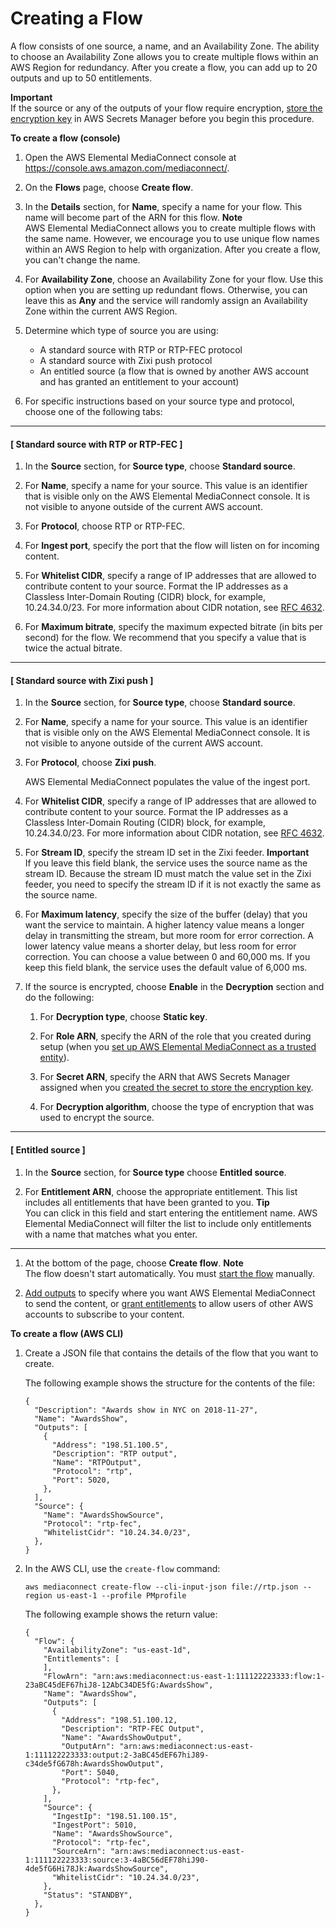 # Creating a Flow<a name="flows-create"></a>

A flow consists of one source, a name, and an Availability Zone\. The ability to choose an Availability Zone allows you to create multiple flows within an AWS Region for redundancy\. After you create a flow, you can add up to 20 outputs and up to 50 entitlements\.

**Important**  
If the source or any of the outputs of your flow require encryption, [store the encryption key](key-management.md#key-management-store-encryption-keys) in AWS Secrets Manager before you begin this procedure\. 

**To create a flow \(console\)**

1. Open the AWS Elemental MediaConnect console at [https://console\.aws\.amazon\.com/mediaconnect/](https://console.aws.amazon.com/mediaconnect/)\.

1. On the **Flows** page, choose **Create flow**\.

1. In the **Details** section, for **Name**, specify a name for your flow\. This name will become part of the ARN for this flow\.
**Note**  
AWS Elemental MediaConnect allows you to create multiple flows with the same name\. However, we encourage you to use unique flow names within an AWS Region to help with organization\. After you create a flow, you can't change the name\.

1. For **Availability Zone**, choose an Availability Zone for your flow\. Use this option when you are setting up redundant flows\. Otherwise, you can leave this as **Any** and the service will randomly assign an Availability Zone within the current AWS Region\.

1. Determine which type of source you are using:
   + A standard source with RTP or RTP\-FEC protocol
   + A standard source with Zixi push protocol
   + An entitled source \(a flow that is owned by another AWS account and has granted an entitlement to your account\)

1. For specific instructions based on your source type and protocol, choose one of the following tabs:

------
#### [ Standard source with RTP or RTP\-FEC ]

   1. In the **Source** section, for **Source type**, choose **Standard source**\.

   1. For **Name**, specify a name for your source\. This value is an identifier that is visible only on the AWS Elemental MediaConnect console\. It is not visible to anyone outside of the current AWS account\.

   1. For **Protocol**, choose RTP or RTP\-FEC\. 

   1. For **Ingest port**, specify the port that the flow will listen on for incoming content\.

   1. For **Whitelist CIDR**, specify a range of IP addresses that are allowed to contribute content to your source\. Format the IP addresses as a Classless Inter\-Domain Routing \(CIDR\) block, for example, 10\.24\.34\.0/23\. For more information about CIDR notation, see [RFC 4632](https://tools.ietf.org/html/rfc4632)\.

   1. For **Maximum bitrate**, specify the maximum expected bitrate \(in bits per second\) for the flow\. We recommend that you specify a value that is twice the actual bitrate\.

------
#### [ Standard source with Zixi push ]

   1. In the **Source** section, for **Source type**, choose **Standard source**\.

   1. For **Name**, specify a name for your source\. This value is an identifier that is visible only on the AWS Elemental MediaConnect console\. It is not visible to anyone outside of the current AWS account\.

   1. For **Protocol**, choose **Zixi push**\. 

      AWS Elemental MediaConnect populates the value of the ingest port\.

   1. For **Whitelist CIDR**, specify a range of IP addresses that are allowed to contribute content to your source\. Format the IP addresses as a Classless Inter\-Domain Routing \(CIDR\) block, for example, 10\.24\.34\.0/23\. For more information about CIDR notation, see [RFC 4632](https://tools.ietf.org/html/rfc4632)\.

   1. For **Stream ID**, specify the stream ID set in the Zixi feeder\.
**Important**  
If you leave this field blank, the service uses the source name as the stream ID\. Because the stream ID must match the value set in the Zixi feeder, you need to specify the stream ID if it is not exactly the same as the source name\.

   1. For **Maximum latency**, specify the size of the buffer \(delay\) that you want the service to maintain\. A higher latency value means a longer delay in transmitting the stream, but more room for error correction\. A lower latency value means a shorter delay, but less room for error correction\. You can choose a value between 0 and 60,000 ms\. If you keep this field blank, the service uses the default value of 6,000 ms\. 

   1. If the source is encrypted, choose **Enable** in the **Decryption** section and do the following:

      1. For **Decryption type**, choose **Static key**\.

      1. For **Role ARN**, specify the ARN of the role that you created during setup \(when you [set up AWS Elemental MediaConnect as a trusted entity](setting-up-mediaconnect-trusted-entity.md)\)\.

      1. For **Secret ARN**, specify the ARN that AWS Secrets Manager assigned when you [created the secret to store the encryption key](key-management.md#key-management-store-encryption-keys)\.

      1. For **Decryption algorithm**, choose the type of encryption that was used to encrypt the source\.

------
#### [ Entitled source ]

   1. In the **Source** section, for **Source type** choose **Entitled source**\.

   1. For **Entitlement ARN**, choose the appropriate entitlement\. This list includes all entitlements that have been granted to you\.
**Tip**  
You can click in this field and start entering the entitlement name\. AWS Elemental MediaConnect will filter the list to include only entitlements with a name that matches what you enter\.

------

1. At the bottom of the page, choose **Create flow**\.
**Note**  
The flow doesn't start automatically\. You must [start the flow](flows-start.md) manually\.

1. [Add outputs](outputs-add.md) to specify where you want AWS Elemental MediaConnect to send the content, or [grant entitlements](entitlements-grant.md) to allow users of other AWS accounts to subscribe to your content\.

**To create a flow \(AWS CLI\)**

1. Create a JSON file that contains the details of the flow that you want to create\.

   The following example shows the structure for the contents of the file:

   ```
   {
     "Description": "Awards show in NYC on 2018-11-27",
     "Name": "AwardsShow",
     "Outputs": [
       {
         "Address": "198.51.100.5",
         "Description": "RTP output",
         "Name": "RTPOutput",
         "Protocol": "rtp",
         "Port": 5020,
       },
     ],
     "Source": {
       "Name": "AwardsShowSource",
       "Protocol": "rtp-fec",
       "WhitelistCidr": "10.24.34.0/23",
     },
   }
   ```

1. In the AWS CLI, use the `create-flow` command:

   ```
   aws mediaconnect create-flow --cli-input-json file://rtp.json --region us-east-1 --profile PMprofile
   ```

   The following example shows the return value:

   ```
   {
     "Flow": {
       "AvailabilityZone": "us-east-1d",
       "Entitlements": [
       ],
       "FlowArn": "arn:aws:mediaconnect:us-east-1:111122223333:flow:1-23aBC45dEF67hiJ8-12AbC34DE5fG:AwardsShow",
       "Name": "AwardsShow",
       "Outputs": [
         {
           "Address": "198.51.100.12,
           "Description": "RTP-FEC Output",
           "Name": "AwardsShowOutput",
           "OutputArn": "arn:aws:mediaconnect:us-east-1:111122223333:output:2-3aBC45dEF67hiJ89-c34de5fG678h:AwardsShowOutput",
           "Port": 5040,
           "Protocol": "rtp-fec",
         },
       ],
       "Source": {
         "IngestIp": "198.51.100.15",
         "IngestPort": 5010,
         "Name": "AwardsShowSource",
         "Protocol": "rtp-fec",
         "SourceArn": "arn:aws:mediaconnect:us-east-1:111122223333:source:3-4aBC56dEF78hiJ90-4de5fG6Hi78Jk:AwardsShowSource",
         "WhitelistCidr": "10.24.34.0/23",
       },
       "Status": "STANDBY",
     },
   }
   ```